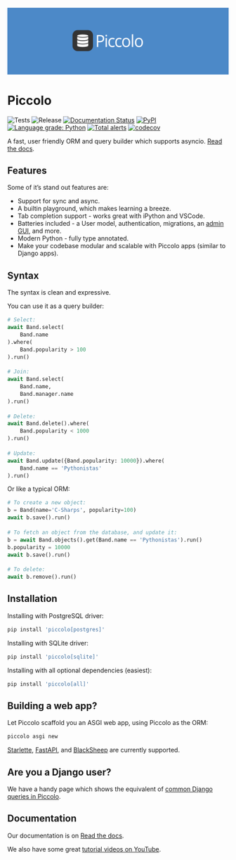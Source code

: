 ![Logo](docs/logo_hero.png "Piccolo Logo")

# Piccolo

![Tests](https://github.com/piccolo-orm/piccolo/actions/workflows/tests.yaml/badge.svg)
![Release](https://github.com/piccolo-orm/piccolo/actions/workflows/release.yaml/badge.svg)
[![Documentation Status](https://readthedocs.org/projects/piccolo-orm/badge/?version=latest)](https://piccolo-orm.readthedocs.io/en/latest/?badge=latest)
[![PyPI](https://img.shields.io/pypi/v/piccolo?color=%2334D058&label=pypi)](https://pypi.org/project/piccolo/)
[![Language grade: Python](https://img.shields.io/lgtm/grade/python/g/piccolo-orm/piccolo.svg?logo=lgtm&logoWidth=18)](https://lgtm.com/projects/g/piccolo-orm/piccolo/context:python)
[![Total alerts](https://img.shields.io/lgtm/alerts/g/piccolo-orm/piccolo.svg?logo=lgtm&logoWidth=18)](https://lgtm.com/projects/g/piccolo-orm/piccolo/alerts/)
[![codecov](https://codecov.io/gh/piccolo-orm/piccolo/branch/master/graph/badge.svg?token=V19CWH7MXX)](https://codecov.io/gh/piccolo-orm/piccolo)

A fast, user friendly ORM and query builder which supports asyncio. [Read the docs](https://piccolo-orm.readthedocs.io/en/latest/).

## Features

Some of it’s stand out features are:

- Support for sync and async.
- A builtin playground, which makes learning a breeze.
- Tab completion support - works great with iPython and VSCode.
- Batteries included - a User model, authentication, migrations, an [admin GUI](https://github.com/piccolo-orm/piccolo_admin), and more.
- Modern Python - fully type annotated.
- Make your codebase modular and scalable with Piccolo apps (similar to Django apps).

## Syntax

The syntax is clean and expressive.

You can use it as a query builder:

```python
# Select:
await Band.select(
    Band.name
).where(
    Band.popularity > 100
).run()

# Join:
await Band.select(
    Band.name,
    Band.manager.name
).run()

# Delete:
await Band.delete().where(
    Band.popularity < 1000
).run()

# Update:
await Band.update({Band.popularity: 10000}).where(
    Band.name == 'Pythonistas'
).run()
```

Or like a typical ORM:

```python
# To create a new object:
b = Band(name='C-Sharps', popularity=100)
await b.save().run()

# To fetch an object from the database, and update it:
b = await Band.objects().get(Band.name == 'Pythonistas').run()
b.popularity = 10000
await b.save().run()

# To delete:
await b.remove().run()
```

## Installation

Installing with PostgreSQL driver:

```bash
pip install 'piccolo[postgres]'
```

Installing with SQLite driver:

```bash
pip install 'piccolo[sqlite]'
```

Installing with all optional dependencies (easiest):

```bash
pip install 'piccolo[all]'
```

## Building a web app?

Let Piccolo scaffold you an ASGI web app, using Piccolo as the ORM:

```bash
piccolo asgi new
```

[Starlette](https://www.starlette.io/), [FastAPI](https://fastapi.tiangolo.com/), and [BlackSheep](https://www.neoteroi.dev/blacksheep/) are currently supported.

## Are you a Django user?

We have a handy page which shows the equivalent of [common Django queries in Piccolo](https://piccolo-orm.readthedocs.io/en/latest/piccolo/query_types/django_comparison.html).

## Documentation

Our documentation is on [Read the docs](https://piccolo-orm.readthedocs.io/en/latest/piccolo/getting_started/index.html).

We also have some great [tutorial videos on YouTube](https://www.youtube.com/channel/UCE7x5nm1Iy9KDfXPNrNQ5lA).
